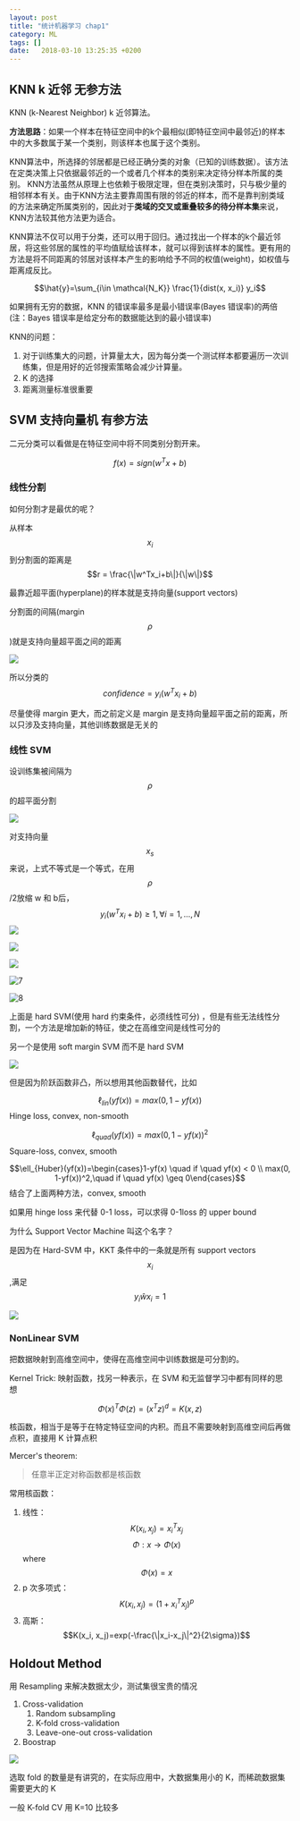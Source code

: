 ```yaml
---
layout: post
title: "统计机器学习 chap1"
category: ML
tags: []
date:   2018-03-10 13:25:35 +0200
---
```


## KNN k 近邻 无参方法

KNN (k-Nearest Neighbor) k 近邻算法。

**方法思路**：如果一个样本在特征空间中的k个最相似(即特征空间中最邻近)的样本中的大多数属于某一个类别，则该样本也属于这个类别。

KNN算法中，所选择的邻居都是已经正确分类的对象（已知的训练数据）。该方法在定类决策上只依据最邻近的一个或者几个样本的类别来决定待分样本所属的类别。 KNN方法虽然从原理上也依赖于极限定理，但在类别决策时，只与极少量的相邻样本有关。由于KNN方法主要靠周围有限的邻近的样本，而不是靠判别类域的方法来确定所属类别的，因此对于**类域的交叉或重叠较多的待分样本集**来说，KNN方法较其他方法更为适合。

KNN算法不仅可以用于分类，还可以用于回归。通过找出一个样本的k个最近邻居，将这些邻居的属性的平均值赋给该样本，就可以得到该样本的属性。更有用的方法是将不同距离的邻居对该样本产生的影响给予不同的权值(weight)，如权值与距离成反比。

$$\hat{y}=\sum_{i\in \mathcal{N_K}} \frac{1}{dist(x, x_i)} y_i$$

如果拥有无穷的数据，KNN 的错误率最多是最小错误率(Bayes 错误率)的两倍 (注：Bayes 错误率是给定分布的数据能达到的最小错误率)

KNN的问题：

1. 对于训练集大的问题，计算量太大，因为每分类一个测试样本都要遍历一次训练集，但是用好的近邻搜索策略会减少计算量。
2. K 的选择
3. 距离测量标准很重要



## SVM 支持向量机 有参方法

二元分类可以看做是在特征空间中将不同类别分割开来。

$$f(x) = sign(w^Tx+b)$$

### 线性分割

如何分割才是最优的呢？

从样本 $$x_i$$到分割面的距离是$$r = \frac{\|w^Tx_i+b\|}{\|w\|}$$ 

最靠近超平面(hyperplane)的样本就是支持向量(support vectors)

分割面的间隔(margin $$\rho$$)就是支持向量超平面之间的距离

![](http://127.0.0.1:4000/assets/images/2018-03-10-chap1/1.png)

所以分类的 $$confidence=y_i(w^Tx_i+b)$$

尽量使得 margin 更大，而之前定义是 margin 是支持向量超平面之前的距离，所以只涉及支持向量，其他训练数据是无关的

### 线性 SVM

设训练集被间隔为$$\rho$$ 的超平面分割

![](http://127.0.0.1:4000/assets/images/2018-03-10-chap1/2.png)

对支持向量$$x_s$$来说，上式不等式是一个等式，在用$$\rho$$/2放缩 w 和 b后，$$y_i(w^Tx_i+b) \geq 1, \forall i=1, …, N$$ ![](http://127.0.0.1:4000/assets/images/2018-03-10-chap1/3.png)

![](http://127.0.0.1:4000/assets/images/2018-03-10-chap1/5.png)

![](http://127.0.0.1:4000/assets/images/2018-03-10-chap1/6.png)

![7](http://127.0.0.1:4000/assets/images/2018-03-10-chap1/7.png)

![8](http://127.0.0.1:4000/assets/images/2018-03-10-chap1/8.png)

上面是 hard SVM(使用 hard 约束条件，必须线性可分) ，但是有些无法线性分割，一个方法是增加新的特征，使之在高维空间是线性可分的

另一个是使用 soft margin SVM 而不是 hard SVM

![](http://127.0.0.1:4000/assets/images/2018-03-10-chap1/9.png)

但是因为阶跃函数非凸，所以想用其他函数替代，比如

$$\ell_{lin}(yf(x))=max(0, 1-yf(x))$$ Hinge loss, convex, non-smooth

$$\ell_{quad}(yf(x))=max(0, 1-yf(x))^2$$ Square-loss, convex, smooth

$$\ell_{Huber}(yf(x))=\begin{cases}1-yf(x) \quad if \quad yf(x) < 0 \\ max(0, 1-yf(x))^2,\quad  if \quad yf(x) \geq 0\end{cases}$$ 结合了上面两种方法，convex, smooth

如果用 hinge loss 来代替 0-1 loss，可以求得 0-1loss 的 upper bound



为什么 Support Vector Machine 叫这个名字？

是因为在 Hard-SVM 中，KKT 条件中的一条就是所有 support vectors $$x_i$$ ,满足$$y_i \hat{w} x_i =1$$ 

![](http://127.0.0.1:4000/assets/images/2018-03-10-chap1/10.png)

### NonLinear SVM

把数据映射到高维空间中，使得在高维空间中训练数据是可分割的。

Kernel Trick: 映射函数，找另一种表示，在 SVM 和无监督学习中都有同样的思想

$$\Phi(x)^T \Phi(z) = (x^Tz)^d=K(x,z)$$

核函数，相当于是等于在特定特征空间的内积。而且不需要映射到高维空间后再做点积，直接用 K 计算点积

Mercer's theorem:

> 任意半正定对称函数都是核函数

常用核函数：

1. 线性：$$K(x_i, x_j)=x_i^Tx_j$$ $$\Phi: x \rightarrow \Phi(x) $$ where $$\Phi(x)=x$$
2. p 次多项式：$$K(x_i, x_j)=(1+x_i^Tx_j)^p$$ 
3. 高斯：$$K(x_i, x_j)=exp(-\frac{\|x_i-x_j\|^2}{2\sigma})$$ 



## Holdout Method

用 Resampling 来解决数据太少，测试集很宝贵的情况

1. Cross-validation
   1. Random subsampling
   2. K-fold cross-validation
   3. Leave-one-out cross-validation
2. Boostrap

![](http://127.0.0.1:4000/assets/images/2018-03-10-chap1/11.png)

选取 fold 的数量是有讲究的，在实际应用中，大数据集用小的 K，而稀疏数据集需要更大的 K

一般 K-fold CV 用 K=10 比较多